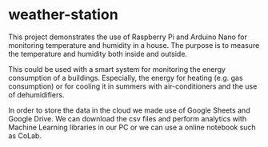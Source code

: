 # weather-station
This project demonstrates the use of Raspberry Pi and Arduino Nano for monitoring temperature and humidity in a house. The purpose is to measure the temperature and humidity both inside and outside.

This could be used with a smart system for monitoring the energy consumption of a buildings. Especially, the energy for heating (e.g. gas consumption) or for cooling it in summers with air-conditioners and the use of dehumidifiers. 

In order to store the data in the cloud we made use of Google Sheets and Google Drive. We can download the csv files and perform analytics with Machine Learning libraries in our PC or we can use a online notebook such as CoLab.

